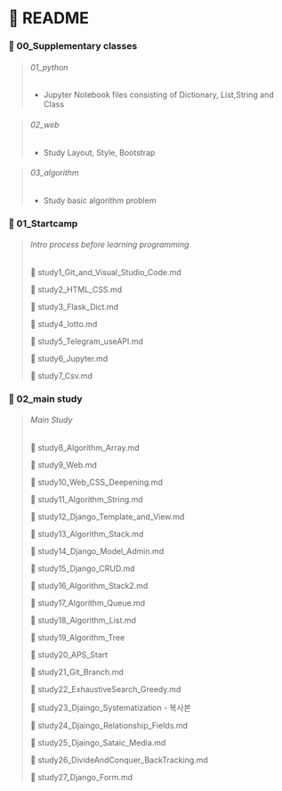 # :pencil: README

### :open_file_folder: 00_Supplementary classes

> ###### 01_python 
>
> - Jupyter Notebook files consisting of Dictionary, List,String and Class

> ###### 02_web
>
> - Study Layout, Style, Bootstrap

> ###### 03_algorithm
>
> - Study basic algorithm problem

### :open_file_folder: 01_Startcamp

> ###### Intro process before learning programming
>
> :page_facing_up: study1_Git_and_Visual_Studio_Code.md
>
> :page_facing_up: study2_HTML_CSS.md
>
> :page_facing_up: study3_Flask_Dict.md
>
> :page_facing_up: study4_lotto.md
>
> :page_facing_up: study5_Telegram_useAPI.md
>
> :page_facing_up: study6_Jupyter.md
>
> :page_facing_up: study7_Csv.md

### :open_file_folder: 02_main study

> ###### Main Study
>
> :page_facing_up: study8_Algorithm_Array.md
>
> :page_facing_up: study9_Web.md
>
> :page_facing_up: study10_Web_CSS_Deepening.md
>
> :page_facing_up: study11_Algorithm_String.md
>
> :page_facing_up: study12_Django_Template_and_View.md
>
> :page_facing_up: study13_Algorithm_Stack.md
>
> :page_facing_up: study14_Django_Model_Admin.md
>
> :page_facing_up: study15_Django_CRUD.md
>
> :page_facing_up: study16_Algorithm_Stack2.md
>
> :page_facing_up: study17_Algorithm_Queue.md
>
> :page_facing_up: study18_Algorithm_List.md
>
> :page_facing_up: study19_Algorithm_Tree
>
> :page_facing_up: study20_APS_Start
>
> :page_facing_up: study21_Git_Branch.md
>
> :page_facing_up: study22_ExhaustiveSearch_Greedy.md
>
> :page_facing_up: study23_Djaingo_Systematization - 복사본
>
> :page_facing_up: study24_Djaingo_Relationship_Fields.md
>
> :page_facing_up: study25_Djaingo_Sataic_Media.md
>
> :page_facing_up: study26_DivideAndConquer_BackTracking.md
>
> :page_facing_up: study27_Django_Form.md

